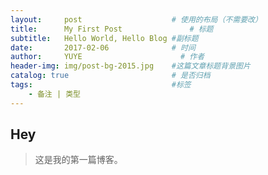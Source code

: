 ```yaml
---
layout:     post                    # 使用的布局（不需要改）
title:      My First Post               # 标题
subtitle:   Hello World, Hello Blog #副标题
date:       2017-02-06              # 时间
author:     YUYE                      # 作者
header-img: img/post-bg-2015.jpg    #这篇文章标题背景图片
catalog: true                       # 是否归档
tags:                               #标签
    - 备注 | 类型
---
```


## Hey
>这是我的第一篇博客。
